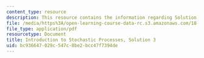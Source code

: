 ```yaml
---
content_type: resource
description: This resource contains the information regarding Solution 3.
file: /media/https%3A/open-learning-course-data-rc.s3.amazonaws.com/18-445-introduction-to-stochastic-processes-spring-2015/bc936647029c547c8be2bcc47f7394de_MIT18_445S15_homework3_sol.pdf
file_type: application/pdf
resourcetype: Document
title: Introduction to Stochastic Processes, Solution 3
uid: bc936647-029c-547c-8be2-bcc47f7394de
---
```

